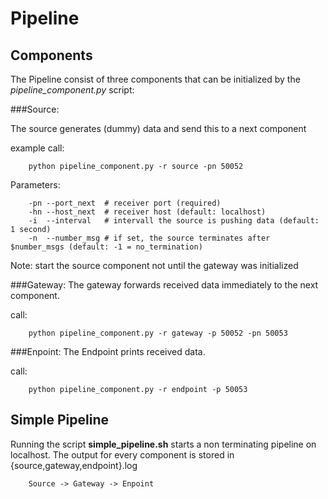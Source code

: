 # Pipeline

## Components
The Pipeline consist of three components that can be initialized by the *pipeline_component.py* script:

###Source:

The source generates (dummy) data and send this to a next component

example call:

        python pipeline_component.py -r source -pn 50052
    
Parameters:
    
        -pn --port_next  # receiver port (required)
        -hn --host_next  # receiver host (default: localhost)
        -i  --interval   # intervall the source is pushing data (default: 1 second)
        -n  --number_msg # if set, the source terminates after $number_msgs (default: -1 = no_termination)
        
Note: start the source component not until the gateway was initialized

###Gateway:
The gateway forwards received data immediately to the next component. 

call:
    
        python pipeline_component.py -r gateway -p 50052 -pn 50053

###Enpoint:
The Endpoint prints received data.

call:

        python pipeline_component.py -r endpoint -p 50053


## Simple Pipeline
Running the script **simple_pipeline.sh** starts a non terminating pipeline on localhost. The output for every component is stored 
in {source,gateway,endpoint}.log

        Source -> Gateway -> Enpoint